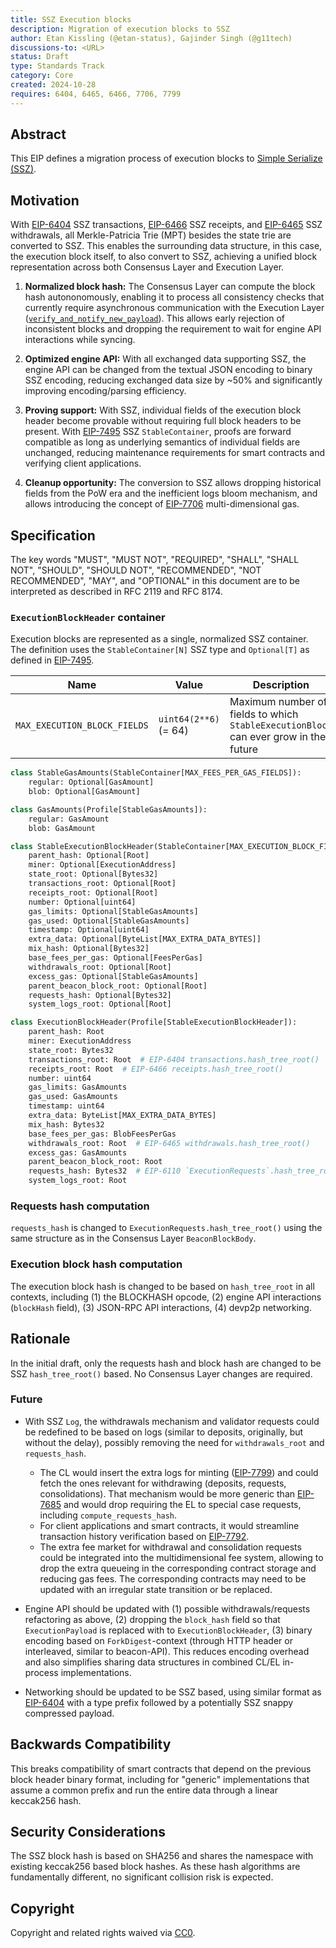 ```yaml
---
title: SSZ Execution blocks
description: Migration of execution blocks to SSZ
author: Etan Kissling (@etan-status), Gajinder Singh (@g11tech)
discussions-to: <URL>
status: Draft
type: Standards Track
category: Core
created: 2024-10-28
requires: 6404, 6465, 6466, 7706, 7799
---
```


## Abstract

This EIP defines a migration process of execution blocks to [Simple Serialize (SSZ)](https://github.com/ethereum/consensus-specs/blob/ef434e87165e9a4c82a99f54ffd4974ae113f732/ssz/simple-serialize.md).

## Motivation

With [EIP-6404](./eip-6404.md) SSZ transactions, [EIP-6466](./eip-6466.md) SSZ receipts, and [EIP-6465](./eip-6465.md) SSZ withdrawals, all Merkle-Patricia Trie (MPT) besides the state trie are converted to SSZ. This enables the surrounding data structure, in this case, the execution block itself, to also convert to SSZ, achieving a unified block representation across both Consensus Layer and Execution Layer.

1. **Normalized block hash:** The Consensus Layer can compute the block hash autononomously, enabling it to process all consistency checks that currently require asynchronous communication with the Execution Layer ([`verify_and_notify_new_payload`](https://github.com/ethereum/consensus-specs/blob/9849fb39e75e6228ebd610ef0ad22f5b41543cd5/specs/electra/beacon-chain.md#modified-verify_and_notify_new_payload)). This allows early rejection of inconsistent blocks and dropping the requirement to wait for engine API interactions while syncing.

2. **Optimized engine API:** With all exchanged data supporting SSZ, the engine API can be changed from the textual JSON encoding to binary SSZ encoding, reducing exchanged data size by ~50% and significantly improving encoding/parsing efficiency.

3. **Proving support:** With SSZ, individual fields of the execution block header become provable without requiring full block headers to be present. With [EIP-7495](./eip-7495.md) SSZ `StableContainer`, proofs are forward compatible as long as underlying semantics of individual fields are unchanged, reducing maintenance requirements for smart contracts and verifying client applications.

4. **Cleanup opportunity:** The conversion to SSZ allows dropping historical fields from the PoW era and the inefficient logs bloom mechanism, and allows introducing the concept of [EIP-7706](./eip-7706.md) multi-dimensional gas.

## Specification

The key words "MUST", "MUST NOT", "REQUIRED", "SHALL", "SHALL NOT", "SHOULD", "SHOULD NOT", "RECOMMENDED", "NOT RECOMMENDED", "MAY", and "OPTIONAL" in this document are to be interpreted as described in RFC 2119 and RFC 8174.

### `ExecutionBlockHeader` container

Execution blocks are represented as a single, normalized SSZ container. The definition uses the `StableContainer[N]` SSZ type and `Optional[T]` as defined in [EIP-7495](./eip-7495.md).

| Name | Value | Description |
| - | - | - |
| `MAX_EXECUTION_BLOCK_FIELDS` | `uint64(2**6)` (= 64) | Maximum number of fields to which `StableExecutionBlock` can ever grow in the future |

```python
class StableGasAmounts(StableContainer[MAX_FEES_PER_GAS_FIELDS]):
    regular: Optional[GasAmount]
    blob: Optional[GasAmount]

class GasAmounts(Profile[StableGasAmounts]):
    regular: GasAmount
    blob: GasAmount

class StableExecutionBlockHeader(StableContainer[MAX_EXECUTION_BLOCK_FIELDS]):
    parent_hash: Optional[Root]
    miner: Optional[ExecutionAddress]
    state_root: Optional[Bytes32]
    transactions_root: Optional[Root]
    receipts_root: Optional[Root]
    number: Optional[uint64]
    gas_limits: Optional[StableGasAmounts]
    gas_used: Optional[StableGasAmounts]
    timestamp: Optional[uint64]
    extra_data: Optional[ByteList[MAX_EXTRA_DATA_BYTES]]
    mix_hash: Optional[Bytes32]
    base_fees_per_gas: Optional[FeesPerGas]
    withdrawals_root: Optional[Root]
    excess_gas: Optional[StableGasAmounts]
    parent_beacon_block_root: Optional[Root]
    requests_hash: Optional[Bytes32]
    system_logs_root: Optional[Root]

class ExecutionBlockHeader(Profile[StableExecutionBlockHeader]):
    parent_hash: Root
    miner: ExecutionAddress
    state_root: Bytes32
    transactions_root: Root  # EIP-6404 transactions.hash_tree_root()
    receipts_root: Root  # EIP-6466 receipts.hash_tree_root()
    number: uint64
    gas_limits: GasAmounts
    gas_used: GasAmounts
    timestamp: uint64
    extra_data: ByteList[MAX_EXTRA_DATA_BYTES]
    mix_hash: Bytes32
    base_fees_per_gas: BlobFeesPerGas
    withdrawals_root: Root  # EIP-6465 withdrawals.hash_tree_root()
    excess_gas: GasAmounts
    parent_beacon_block_root: Root
    requests_hash: Bytes32  # EIP-6110 `ExecutionRequests`.hash_tree_root()
    system_logs_root: Root
```

### Requests hash computation

`requests_hash` is changed to `ExecutionRequests.hash_tree_root()` using the same structure as in the Consensus Layer `BeaconBlockBody`.

### Execution block hash computation

The execution block hash is changed to be based on `hash_tree_root` in all contexts, including (1) the BLOCKHASH opcode, (2) engine API interactions (`blockHash` field), (3) JSON-RPC API interactions, (4) devp2p networking.

## Rationale

In the initial draft, only the requests hash and block hash are changed to be SSZ `hash_tree_root()` based. No Consensus Layer changes are required.

### Future

- With SSZ `Log`, the withdrawals mechanism and validator requests could be redefined to be based on logs (similar to deposits, originally, but without the delay), possibly removing the need for `withdrawals_root` and `requests_hash`.
  - The CL would insert the extra logs for minting ([EIP-7799](./eip-7799.md)) and could fetch the ones relevant for withdrawing (deposits, requests, consolidations). That mechanism would be more generic than [EIP-7685](./eip-7685.md) and would drop requiring the EL to special case requests, including `compute_requests_hash`.
  - For client applications and smart contracts, it would streamline transaction history verification based on [EIP-7792](./eip-7792.md).
  - The extra fee market for withdrawal and consolidation requests could be integrated into the multidimensional fee system, allowing to drop the extra queueing in the corresponding contract storage and reducing gas fees. The corresponding contracts may need to be updated with an irregular state transition or be replaced.

- Engine API should be updated with (1) possible withdrawals/requests refactoring as above, (2) dropping the `block_hash` field so that `ExecutionPayload` is replaced with to `ExecutionBlockHeader`, (3) binary encoding based on `ForkDigest`-context (through HTTP header or interleaved, similar to beacon-API). This reduces encoding overhead and also simplifies sharing data structures in combined CL/EL in-process implementations.

- Networking should be updated to be SSZ based, using similar format as [EIP-6404](./eip-6404.md#networking) with a type prefix followed by a potentially SSZ snappy compressed payload.

## Backwards Compatibility

This breaks compatibility of smart contracts that depend on the previous block header binary format, including for "generic" implementations that assume a common prefix and run the entire data through a linear keccak256 hash.

## Security Considerations

The SSZ block hash is based on SHA256 and shares the namespace with existing keccak256 based block hashes. As these hash algorithms are fundamentally different, no significant collision risk is expected.

## Copyright

Copyright and related rights waived via [CC0](../LICENSE.md).
